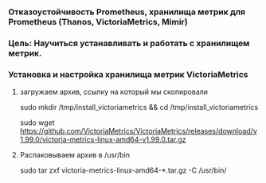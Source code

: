 ### Отказоустойчивость Prometheus, хранилища метрик для Prometheus (Thanos, VictoriaMetrics, Mimir)
### Цель: Научиться устанавливать и работать с хранилищем метрик.

### Установка и настройка хранилища метрик VictoriaMetrics
1. загружаем архив, ссылку на который мы скопировали
	
 	sudo mkdir /tmp/install_victoriametrics && cd /tmp/install_victoriametrics

	sudo wget https://github.com/VictoriaMetrics/VictoriaMetrics/releases/download/v1.99.0/victoria-metrics-linux-amd64-v1.99.0.tar.gz

2. Распаковываем архив в /usr/bin

	sudo tar zxf victoria-metrics-linux-amd64-*.tar.gz -C /usr/bin/
